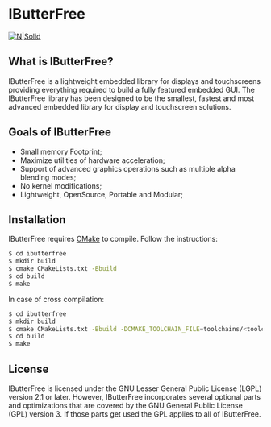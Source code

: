 # IButterFree 

 [![N|Solid](http://vignette1.wikia.nocookie.net/pokedex-br/images/d/d8/Butterfree_NB.png/revision/latest?cb=20151222212223&path-prefix=pt-br)](http://vignette1.wikia.nocookie.net/pokedex-br/images/d/d8/Butterfree_NB.png/revision/latest?cb=20151222212223&path-prefix=pt-br)

## What is IButterFree?
IButterFree is a lightweight embedded library for displays and touchscreens providing everything required to build a fully featured embedded GUI. The IButterFree library has been designed to be the smallest, fastest and most advanced embedded library for display and touchscreen solutions.

## Goals of IButterFree
* Small memory Footprint;
* Maximize utilities of hardware acceleration;
* Support of advanced graphics operations such as multiple alpha blending modes;
* No kernel modifications;
* Lightweight, OpenSource, Portable and Modular;

## Installation
IButterFree requires [CMake](https://cmake.org/) to compile. Follow the instructions:
```sh
$ cd ibutterfree
$ mkdir build
$ cmake CMakeLists.txt -Bbuild
$ cd build
$ make
```
In case of cross compilation:
```sh
$ cd ibutterfree
$ mkdir build
$ cmake CMakeLists.txt -Bbuild -DCMAKE_TOOLCHAIN_FILE=toolchains/<toolchain_file>.cmake
$ cd build
$ make
```

## License
IButterFree is licensed under the GNU Lesser General Public License (LGPL) version 2.1 or later. However, IButterFree incorporates several optional parts and optimizations that are covered by the GNU General Public License (GPL) version 3. If those parts get used the GPL applies to all of IButterFree.